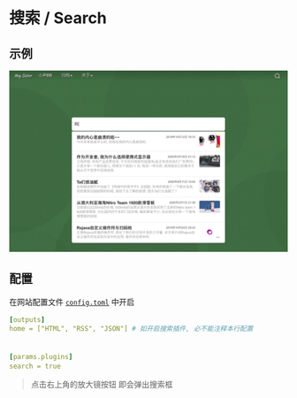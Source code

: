 # 搜索 / Search

## 示例

![](https://raw.githubusercontent.com/qbeenslee/CDN/master/screenshot/2022/04-27/04463962a-20220427044634.png)

## 配置

在网站配置文件 [`config.toml`](https://gohugo.io/getting-started/configuration/) 中开启

``` yaml
[outputs]
home = ["HTML", "RSS", "JSON"] # 如开启搜索插件, 必不能注释本行配置


[params.plugins]
search = true
```

> 点击右上角的放大镜按钮 即会弹出搜索框